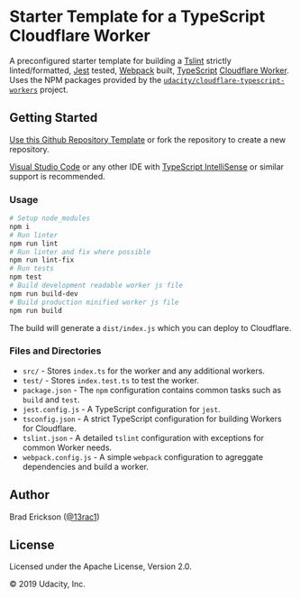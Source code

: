 # Starter Template for a TypeScript Cloudflare Worker

A preconfigured starter template for building a [Tslint][tslint] strictly
linted/formatted, [Jest][jest] tested, [Webpack][webpack] built,
[TypeScript][typescript] [Cloudflare Worker][cfworker]. Uses the NPM packages
provided by the [`udacity/cloudflare-typescript-workers`][cf-ts-workers]
project.

[tslint]: https://palantir.github.io/tslint/
[jest]: https://jestjs.io/
[webpack]: https://webpack.js.org/
[typescript]: https://www.typescriptlang.org/
[cfworker]: https://www.cloudflare.com/products/cloudflare-workers/
[cf-ts-workers]: https://github.com/udacity/cloudflare-typescript-workers

## Getting Started

[Use this Github Repository Template][gen-template] or fork the repository to
create a new repository.

[Visual Studio Code][vscode] or any other IDE with [TypeScript
IntelliSense][ts-intellisense] or similar support is recommended.

[gen-template]: https://github.com/udacity/cloudflare-typescript-worker-template/generate
[vscode]: https://code.visualstudio.com/
[ts-intellisense]: https://code.visualstudio.com/docs/languages/typescript

### Usage

```bash
# Setup node_modules
npm i
# Run linter
npm run lint
# Run linter and fix where possible
npm run lint-fix
# Run tests
npm test
# Build development readable worker js file
npm run build-dev
# Build production minified worker js file
npm run build
```

The build will generate a `dist/index.js` which you can deploy to Cloudflare.

### Files and Directories

* `src/` - Stores `index.ts` for the worker and any additional workers.
* `test/` - Stores `index.test.ts` to test the worker.
* `package.json` - The `npm` configuration contains common tasks such as `build`
  and `test`.
* `jest.config.js` - A TypeScript configuration for `jest`.
* `tsconfig.json` - A strict TypeScript configuration for building Workers for
  Cloudflare.
* `tslint.json` - A detailed `tslint` configuration with exceptions for common
  Worker needs.
* `webpack.config.js` - A simple `webpack` configuration to agreggate
  dependencies and build a worker.

## Author

Brad Erickson ([@13rac1](https://github.com/13rac1))

## License

Licensed under the Apache License, Version 2.0.

© 2019 Udacity, Inc.
